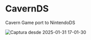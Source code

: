 # CavernDS
Cavern Game port to NintendoDS

![Captura desde 2025-01-31 17-01-30](https://github.com/user-attachments/assets/3b90adeb-ecf3-4d47-8a52-924f8f220124)
